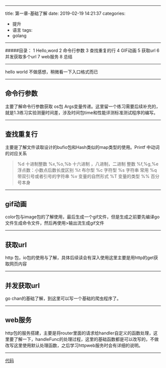 
---
title: 第一章-基础了解
date: 2019-02-19 14:21:37
categories:
- 提升
- 语言
tags: 
- golang
---


#####目录：
1 Hello,word
2 命令行参数
3 查找重复的行
4 GIF动画
5 获取url
6 并发获取多个url
7 web服务
8 总结
* * * * 
hello world 不做感想，稍微看一下入口格式而已

* * * * 
命令行参数
----
主要了解命令行参数获取 os包 Args变量传递。这里留一个练习需要后续补充的，就是1.3练习实验测量时间差，涉及时间包time和性能评测标准测试程序的编写。
* * * 
查找重复行
------
主要是了解文件读取设计的bufio包和Hash类似的map类型的使用。Printf 中动词的对应关系
>%d  十进制整数
>%x,%o,%b 十六进制 ，八进制，二进制 整数
%f,%g,%e  浮点数：小数点后数长度区别 
%t 布尔型 
%c  字符型
%s 字符串   常用
%q 带双引号或者引号的字符串
%v  变量的自然形式
%T 变量的类型 
%% 百分号本身
* * * *
gif动画 
----
color包与image包的了解使用，最后生成一个gif文件，但是生成之前要先编译go文件生成命令文件，然后再使用>输出流生成gif文件
* * * 
获取url
----
http 包，io包的使用与了解，具体后续读会有深入使用这里主要是用http的get获取网页内容
* * *
并发获取url
----
go chan的基础了解，到这里可以写一个基础的爬虫程序了。
* * * 
web服务
----
http包的服务搭建，主要是将router里面的请求给handler自定义的函数处理，这里要了解一下，handleFunc的处理过程，这里的基础函数都是可以改写的，不做改写这里使用默认处理函数，之后学习httpweb服务时会有详细的说明。
* * *
[代码](https://github.com/yukk001/thegolangbook)

  
 
